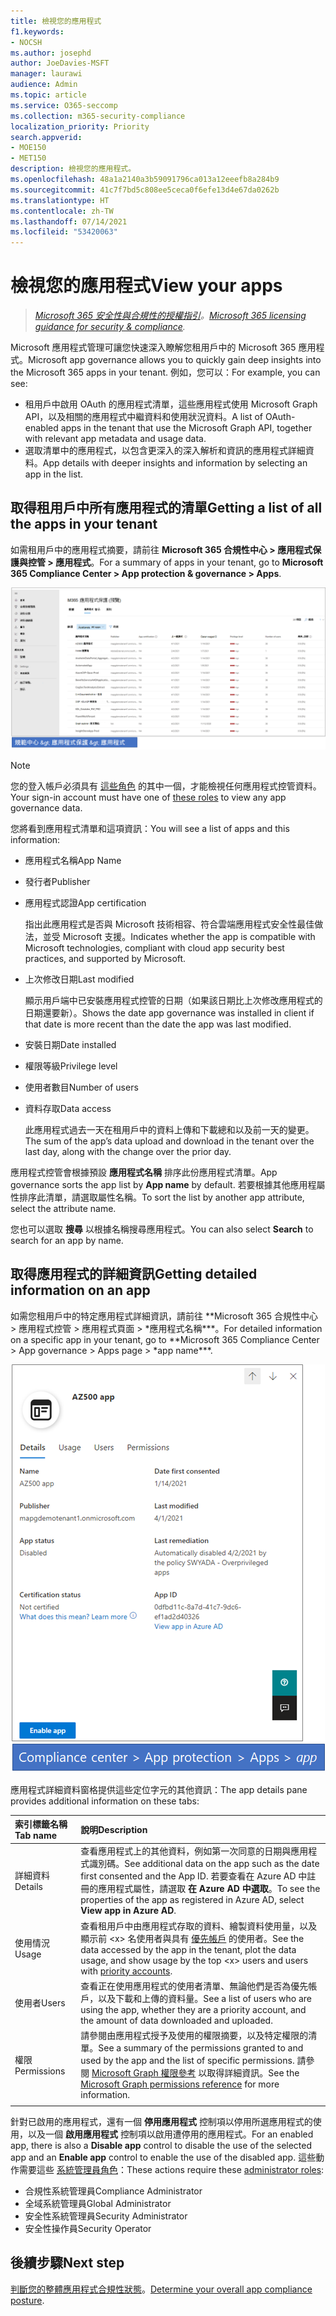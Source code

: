 ```yaml
---
title: 檢視您的應用程式
f1.keywords:
- NOCSH
ms.author: josephd
author: JoeDavies-MSFT
manager: laurawi
audience: Admin
ms.topic: article
ms.service: O365-seccomp
ms.collection: m365-security-compliance
localization_priority: Priority
search.appverid:
- MOE150
- MET150
description: 檢視您的應用程式。
ms.openlocfilehash: 48a1a2140a3b59091796ca013a12eeefb8a284b9
ms.sourcegitcommit: 41c7f7bd5c808ee5ceca0f6efe13d4e67da0262b
ms.translationtype: HT
ms.contentlocale: zh-TW
ms.lasthandoff: 07/14/2021
ms.locfileid: "53420063"
---
```

# <a name="view-your-apps"></a><span data-ttu-id="7e6eb-103">檢視您的應用程式</span><span class="sxs-lookup"><span data-stu-id="7e6eb-103">View your apps</span></span>

><span data-ttu-id="7e6eb-104">*[Microsoft 365 安全性與合規性的授權指引](https://aka.ms/ComplianceSD)。*</span><span class="sxs-lookup"><span data-stu-id="7e6eb-104">*[Microsoft 365 licensing guidance for security & compliance](https://aka.ms/ComplianceSD).*</span></span>

<span data-ttu-id="7e6eb-105">Microsoft 應用程式管理可讓您快速深入瞭解您租用戶中的 Microsoft 365 應用程式。</span><span class="sxs-lookup"><span data-stu-id="7e6eb-105">Microsoft app governance allows you to quickly gain deep insights into the Microsoft 365 apps in your tenant.</span></span> <span data-ttu-id="7e6eb-106">例如，您可以：</span><span class="sxs-lookup"><span data-stu-id="7e6eb-106">For example, you can see:</span></span>

- <span data-ttu-id="7e6eb-107">租用戶中啟用 OAuth 的應用程式清單，這些應用程式使用 Microsoft Graph API，以及相關的應用程式中繼資料和使用狀況資料。</span><span class="sxs-lookup"><span data-stu-id="7e6eb-107">A list of OAuth-enabled apps in the tenant that use the Microsoft Graph API, together with relevant app metadata and usage data.</span></span>
- <span data-ttu-id="7e6eb-108">選取清單中的應用程式，以包含更深入的深入解析和資訊的應用程式詳細資料。</span><span class="sxs-lookup"><span data-stu-id="7e6eb-108">App details with deeper insights and information by selecting an app in the list.</span></span>

## <a name="getting-a-list-of-all-the-apps-in-your-tenant"></a><span data-ttu-id="7e6eb-109">取得租用戶中所有應用程式的清單</span><span class="sxs-lookup"><span data-stu-id="7e6eb-109">Getting a list of all the apps in your tenant</span></span>

<span data-ttu-id="7e6eb-110">如需租用戶中的應用程式摘要，請前往 **Microsoft 365 合規性中心 > 應用程式保護與控管 > 應用程式**。</span><span class="sxs-lookup"><span data-stu-id="7e6eb-110">For a summary of apps in your tenant, go to **Microsoft 365 Compliance Center > App protection & governance > Apps**.</span></span>

![Microsoft 365 合規性中心的 MAPG 應用程式摘要頁面。](..\media\manage-app-protection-governance\mapg-cc-apps.png)

>[!Note]
> <span data-ttu-id="7e6eb-112">您的登入帳戶必須具有 [這些角色](app-governance-get-started.md#administrator-roles) 的其中一個，才能檢視任何應用程式控管資料。</span><span class="sxs-lookup"><span data-stu-id="7e6eb-112">Your sign-in account must have one of [these roles](app-governance-get-started.md#administrator-roles) to view any app governance data.</span></span>
>

<span data-ttu-id="7e6eb-113">您將看到應用程式清單和這項資訊：</span><span class="sxs-lookup"><span data-stu-id="7e6eb-113">You will see a list of apps and this information:</span></span>

- <span data-ttu-id="7e6eb-114">應用程式名稱</span><span class="sxs-lookup"><span data-stu-id="7e6eb-114">App Name</span></span>
- <span data-ttu-id="7e6eb-115">發行者</span><span class="sxs-lookup"><span data-stu-id="7e6eb-115">Publisher</span></span>
- <span data-ttu-id="7e6eb-116">應用程式認證</span><span class="sxs-lookup"><span data-stu-id="7e6eb-116">App certification</span></span>

  <span data-ttu-id="7e6eb-117">指出此應用程式是否與 Microsoft 技術相容、符合雲端應用程式安全性最佳做法，並受 Microsoft 支援。</span><span class="sxs-lookup"><span data-stu-id="7e6eb-117">Indicates whether the app is compatible with Microsoft technologies, compliant with cloud app security best practices, and supported by Microsoft.</span></span>

- <span data-ttu-id="7e6eb-118">上次修改日期</span><span class="sxs-lookup"><span data-stu-id="7e6eb-118">Last modified</span></span>

  <span data-ttu-id="7e6eb-119">顯示用戶端中已安裝應用程式控管的日期（如果該日期比上次修改應用程式的日期還要新）。</span><span class="sxs-lookup"><span data-stu-id="7e6eb-119">Shows the date app governance was installed in client if that date is more recent than the date the app was last modified.</span></span>

- <span data-ttu-id="7e6eb-120">安裝日期</span><span class="sxs-lookup"><span data-stu-id="7e6eb-120">Date installed</span></span>
- <span data-ttu-id="7e6eb-121">權限等級</span><span class="sxs-lookup"><span data-stu-id="7e6eb-121">Privilege level</span></span>
- <span data-ttu-id="7e6eb-122">使用者數目</span><span class="sxs-lookup"><span data-stu-id="7e6eb-122">Number of users</span></span>
- <span data-ttu-id="7e6eb-123">資料存取</span><span class="sxs-lookup"><span data-stu-id="7e6eb-123">Data access</span></span>

  <span data-ttu-id="7e6eb-124">此應用程式過去一天在租用戶中的資料上傳和下載總和以及前一天的變更。</span><span class="sxs-lookup"><span data-stu-id="7e6eb-124">The sum of the app’s data upload and download in the tenant over the last day, along with the change over the prior day.</span></span>

<span data-ttu-id="7e6eb-125">應用程式控管會根據預設 **應用程式名稱** 排序此份應用程式清單。</span><span class="sxs-lookup"><span data-stu-id="7e6eb-125">App governance sorts the app list by **App name** by default.</span></span> <span data-ttu-id="7e6eb-126">若要根據其他應用程屬性排序此清單，請選取屬性名稱。</span><span class="sxs-lookup"><span data-stu-id="7e6eb-126">To sort the list by another app attribute, select the attribute name.</span></span>

<span data-ttu-id="7e6eb-127">您也可以選取 **搜尋** 以根據名稱搜尋應用程式。</span><span class="sxs-lookup"><span data-stu-id="7e6eb-127">You can also select **Search** to search for an app by name.</span></span>

## <a name="getting-detailed-information-on-an-app"></a><span data-ttu-id="7e6eb-128">取得應用程式的詳細資訊</span><span class="sxs-lookup"><span data-stu-id="7e6eb-128">Getting detailed information on an app</span></span>

<span data-ttu-id="7e6eb-129">如需您租用戶中的特定應用程式詳細資訊，請前往 \*\*Microsoft 365 合規性中心 > 應用程式控管 > 應用程式頁面 > \*應用程式名稱\*\*\*。</span><span class="sxs-lookup"><span data-stu-id="7e6eb-129">For detailed information on a specific app in your tenant, go to \*\*Microsoft 365 Compliance Center > App governance > Apps page > \*app name\*\*\*.</span></span>

![Microsoft 365 合規性中心的應用程式控管應用程式詳細資料窗格](..\media\manage-app-protection-governance\mapg-cc-apps-app.png)

<span data-ttu-id="7e6eb-131">應用程式詳細資料窗格提供這些定位字元的其他資訊：</span><span class="sxs-lookup"><span data-stu-id="7e6eb-131">The app details pane provides additional information on these tabs:</span></span>

| <span data-ttu-id="7e6eb-132">索引標籤名稱</span><span class="sxs-lookup"><span data-stu-id="7e6eb-132">Tab name</span></span> | <span data-ttu-id="7e6eb-133">說明</span><span class="sxs-lookup"><span data-stu-id="7e6eb-133">Description</span></span> |
|:-------|:-----|
| <span data-ttu-id="7e6eb-134">詳細資料</span><span class="sxs-lookup"><span data-stu-id="7e6eb-134">Details</span></span> | <span data-ttu-id="7e6eb-135">查看應用程式上的其他資料，例如第一次同意的日期與應用程式識別碼。</span><span class="sxs-lookup"><span data-stu-id="7e6eb-135">See additional data on the app such as the date first consented and the App ID.</span></span> <span data-ttu-id="7e6eb-136">若要查看在 Azure AD 中註冊的應用程式屬性，請選取 **在 Azure AD 中選取**。</span><span class="sxs-lookup"><span data-stu-id="7e6eb-136">To see the properties of the app as registered in Azure AD, select **View app in Azure AD**.</span></span> |
| <span data-ttu-id="7e6eb-137">使用情況</span><span class="sxs-lookup"><span data-stu-id="7e6eb-137">Usage</span></span> | <span data-ttu-id="7e6eb-138">查看租用戶中由應用程式存取的資料、繪製資料使用量，以及顯示前 \<x> 名使用者與具有 [優先帳戶](/microsoft-365/admin/setup/priority-accounts) 的使用者。</span><span class="sxs-lookup"><span data-stu-id="7e6eb-138">See the data accessed by the app in the tenant, plot the data usage, and show usage by the top \<x> users and users with [priority accounts](/microsoft-365/admin/setup/priority-accounts).</span></span> |
| <span data-ttu-id="7e6eb-139">使用者</span><span class="sxs-lookup"><span data-stu-id="7e6eb-139">Users</span></span> | <span data-ttu-id="7e6eb-140">查看正在使用應用程式的使用者清單、無論他們是否為優先帳戶，以及下載和上傳的資料量。</span><span class="sxs-lookup"><span data-stu-id="7e6eb-140">See a list of users who are using the app, whether they are a priority account, and the amount of data downloaded and uploaded.</span></span> |
| <span data-ttu-id="7e6eb-141">權限</span><span class="sxs-lookup"><span data-stu-id="7e6eb-141">Permissions</span></span> | <span data-ttu-id="7e6eb-142">請參閱由應用程式授予及使用的權限摘要，以及特定權限的清單。</span><span class="sxs-lookup"><span data-stu-id="7e6eb-142">See a summary of the permissions granted to and used by the app and the list of specific permissions.</span></span> <span data-ttu-id="7e6eb-143">請參閱 [Microsoft Graph 權限參考](/graph/permissions-reference) 以取得詳細資訊。</span><span class="sxs-lookup"><span data-stu-id="7e6eb-143">See the [Microsoft Graph permissions reference](/graph/permissions-reference) for more information.</span></span> |
|||

<span data-ttu-id="7e6eb-144">針對已啟用的應用程式，還有一個 **停用應用程式** 控制項以停用所選應用程式的使用，以及一個 **啟用應用程式** 控制項以啟用遭停用的應用程式。</span><span class="sxs-lookup"><span data-stu-id="7e6eb-144">For an enabled app, there is also a **Disable app** control to disable the use of the selected app and an **Enable app** control to enable the use of the disabled app.</span></span> <span data-ttu-id="7e6eb-145">這些動作需要這些 [系統管理員角色](app-governance-get-started.md#administrator-roles)：</span><span class="sxs-lookup"><span data-stu-id="7e6eb-145">These actions require these [administrator roles](app-governance-get-started.md#administrator-roles):</span></span>

- <span data-ttu-id="7e6eb-146">合規性系統管理員</span><span class="sxs-lookup"><span data-stu-id="7e6eb-146">Compliance Administrator</span></span>
- <span data-ttu-id="7e6eb-147">全域系統管理員</span><span class="sxs-lookup"><span data-stu-id="7e6eb-147">Global Administrator</span></span>
- <span data-ttu-id="7e6eb-148">安全性系統管理員</span><span class="sxs-lookup"><span data-stu-id="7e6eb-148">Security Administrator</span></span>
- <span data-ttu-id="7e6eb-149">安全性操作員</span><span class="sxs-lookup"><span data-stu-id="7e6eb-149">Security Operator</span></span>

## <a name="next-step"></a><span data-ttu-id="7e6eb-150">後續步驟</span><span class="sxs-lookup"><span data-stu-id="7e6eb-150">Next step</span></span>

<span data-ttu-id="7e6eb-151">[判斷您的整體應用程式合規性狀態](app-governance-visibility-insights-compliance-posture.md)。</span><span class="sxs-lookup"><span data-stu-id="7e6eb-151">[Determine your overall app compliance posture](app-governance-visibility-insights-compliance-posture.md).</span></span>
